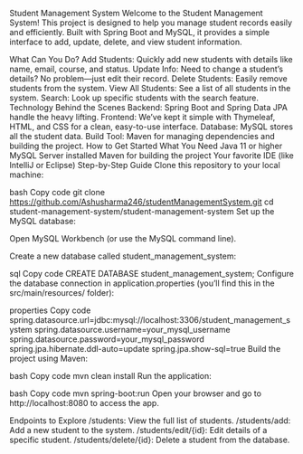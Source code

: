 Student Management System
Welcome to the Student Management System! This project is designed to help you manage student records easily and efficiently. Built with Spring Boot and MySQL, it provides a simple interface to add, update, delete, and view student information.

What Can You Do?
Add Students: Quickly add new students with details like name, email, course, and status.
Update Info: Need to change a student’s details? No problem—just edit their record.
Delete Students: Easily remove students from the system.
View All Students: See a list of all students in the system.
Search: Look up specific students with the search feature.
Technology Behind the Scenes
Backend: Spring Boot and Spring Data JPA handle the heavy lifting.
Frontend: We’ve kept it simple with Thymeleaf, HTML, and CSS for a clean, easy-to-use interface.
Database: MySQL stores all the student data.
Build Tool: Maven for managing dependencies and building the project.
How to Get Started
What You Need
Java 11 or higher
MySQL Server installed
Maven for building the project
Your favorite IDE (like IntelliJ or Eclipse)
Step-by-Step Guide
Clone this repository to your local machine:

bash
Copy code
git clone https://github.com/Ashusharma246/studentManagementSystem.git
cd student-management-system/student-management-system
Set up the MySQL database:

Open MySQL Workbench (or use the MySQL command line).

Create a new database called student_management_system:

sql
Copy code
CREATE DATABASE student_management_system;
Configure the database connection in application.properties (you’ll find this in the src/main/resources/ folder):

properties
Copy code
spring.datasource.url=jdbc:mysql://localhost:3306/student_management_system
spring.datasource.username=your_mysql_username
spring.datasource.password=your_mysql_password
spring.jpa.hibernate.ddl-auto=update
spring.jpa.show-sql=true
Build the project using Maven:

bash
Copy code
mvn clean install
Run the application:

bash
Copy code
mvn spring-boot:run
Open your browser and go to http://localhost:8080 to access the app.

Endpoints to Explore
/students: View the full list of students.
/students/add: Add a new student to the system.
/students/edit/{id}: Edit details of a specific student.
/students/delete/{id}: Delete a student from the database.
